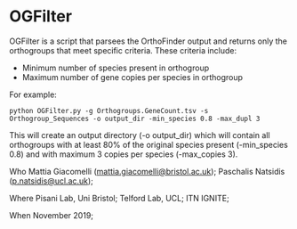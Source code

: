 # OGFilter
OGFilter is a script that parsees the OrthoFinder output and returns only the orthogroups that meet specific criteria.
These criteria include:
- Minimum number of species present in orthogroup
- Maximum number of gene copies per species in orthogroup

For example:

```
python OGFilter.py -g Orthogroups.GeneCount.tsv -s Orthogroup_Sequences -o output_dir -min_species 0.8 -max_dupl 3 
```

This will create an output directory (-o output_dir) which will contain all orthogroups with at least 80% of the original species present (-min_species 0.8) and with maximum 3 copies per species (-max_copies 3).


Who 
 Mattia Giacomelli (mattia.giacomelli@bristol.ac.uk); 
 Paschalis Natsidis (p.natsidis@ucl.ac.uk); 
 
Where 
 Pisani Lab, Uni Bristol; 
 Telford Lab, UCL;
 ITN IGNITE; 
  
When
 November 2019; 

